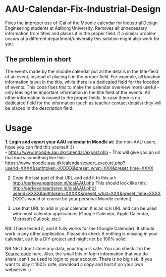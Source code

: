 # AAU-Calendar-Fix-Industrial-Design
Fixes the improper use of iCal of the Moodle calendar for Industrial Design Engineering students at Aalborg University. Removes all unnecessary information from titles and places it in the proper field.
If a similar problem occurs at a different department/university this solution might also work for you.

## The problem in short
The events made by the moodle calendar put all the details in the title-field of an event, instead of placing it in the proper field.
For example, all location information is put in the title, while there is a dedicated field for the location of events. This code fixes this to make the calendar overview more useful - only leaving the important information in the title field of the events. All other information is moved to the proper fields. In case there is no dedicated field for the information (such as teacher contact details) they will be placed in the _description_ field.

# Usage
__1. Login and export your AAU calendar in Moodle at:__ (for non-AAU users, hope you can find this yourself ;))  
    -  https://www.moodle.aau.dk/calendar/export.php
    -  This will give you an url that looks something like this:
    -  https://www.moodle.aau.dk/calendar/export_execute.php?userid=XXXX&authtoken=XXXXX&preset_what=XXX&preset_time=XXXX

2. Copy the last part of that URL and add it to this url:
  http://gerkevangarderen.nl/icalAAU.php
  This should look like this:
  http://gerkevangarderen.nl/icalAAU.php?userid=XXXX&authtoken=XXXXX&preset_what=XXX&preset_time=XXXX
  (XXX's would of course be your personal Moodle content)

3. Use that URL to add in your calendar. It is an ical URL and can be used with most calendar applications (Google Calendar, Apple Calendar, Microsoft Outlook, etc.)

NB: I have tested it, and it fully works for me (Google Calendar). It should work in any other application.
Please do check if nothing is missing in your calendar, as it is a DIY-project and might not be 100% solid.

NB NB: I don't store any data, your login is safe. You can check it in the [Source code](icalAAU.php) here.
Also, the small bits of login information that you do share, can't be used to login to your account. There is no big risk.
If you want to play it 100% safe, download a copy and host it on your own webserver :)
 
